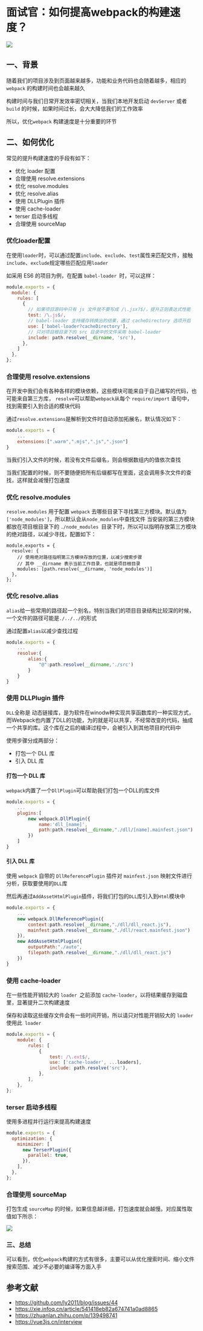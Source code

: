 # 面试官：如何提高webpack的构建速度？

 ![](https://static.vue-js.com/3a1b8620-b01b-11eb-85f6-6fac77c0c9b3.png)

## 一、背景

随着我们的项目涉及到页面越来越多，功能和业务代码也会随着越多，相应的 `webpack` 的构建时间也会越来越久

构建时间与我们日常开发效率密切相关，当我们本地开发启动 `devServer` 或者 `build` 的时候，如果时间过长，会大大降低我们的工作效率

所以，优化`webpack` 构建速度是十分重要的环节


## 二、如何优化

常见的提升构建速度的手段有如下：

- 优化 loader 配置
- 合理使用 resolve.extensions
- 优化 resolve.modules
- 优化 resolve.alias
- 使用 DLLPlugin 插件
- 使用 cache-loader
- terser 启动多线程
- 合理使用 sourceMap





### 优化loader配置

在使用`loader`时，可以通过配置`include`、`exclude`、`test`属性来匹配文件，接触`include`、`exclude`规定哪些匹配应用`loader`

如采用 ES6 的项目为例，在配置 `babel-loader `时，可以这样：

```js
module.exports = {
  module: {
    rules: [
      {
        // 如果项目源码中只有 js 文件就不要写成 /\.jsx?$/，提升正则表达式性能
        test: /\.js$/,
        // babel-loader 支持缓存转换出的结果，通过 cacheDirectory 选项开启
        use: ['babel-loader?cacheDirectory'],
        // 只对项目根目录下的 src 目录中的文件采用 babel-loader
        include: path.resolve(__dirname, 'src'),
      },
    ]
  },
};
```



### 合理使用 resolve.extensions

在开发中我们会有各种各样的模块依赖，这些模块可能来自于自己编写的代码，也可能来自第三方库， `resolve`可以帮助`webpack`从每个 `require/import` 语句中，找到需要引入到合适的模块代码

通过`resolve.extensions`是解析到文件时自动添加拓展名，默认情况如下：

```js
module.exports = {
    ...
    extensions:[".warm",".mjs",".js",".json"]
}
```

当我们引入文件的时候，若没有文件后缀名，则会根据数组内的值依次查找

当我们配置的时候，则不要随便把所有后缀都写在里面，这会调用多次文件的查找，这样就会减慢打包速度



### 优化 resolve.modules

`resolve.modules` 用于配置 `webpack` 去哪些目录下寻找第三方模块。默认值为`['node_modules']`，所以默认会从`node_modules`中查找文件
当安装的第三方模块都放在项目根目录下的 `./node_modules `目录下时，所以可以指明存放第三方模块的绝对路径，以减少寻找，配置如下：

```
module.exports = {
  resolve: {
    // 使用绝对路径指明第三方模块存放的位置，以减少搜索步骤
    // 其中 __dirname 表示当前工作目录，也就是项目根目录
    modules: [path.resolve(__dirname, 'node_modules')]
  },
};
```



### 优化 resolve.alias 

`alias`给一些常用的路径起一个别名，特别当我们的项目目录结构比较深的时候，一个文件的路径可能是`./../../`的形式

通过配置`alias`以减少查找过程

```js
module.exports = {
    ...
    resolve:{
        alias:{
            "@":path.resolve(__dirname,'./src')
        }
    }
}
```





### 使用 DLLPlugin 插件

`DLL`全称是 动态链接库，是为软件在winodw种实现共享函数库的一种实现方式，而Webpack也内置了DLL的功能，为的就是可以共享，不经常改变的代码，抽成一个共享的库。这个库在之后的编译过程中，会被引入到其他项目的代码中

使用步骤分成两部分：

- 打包一个 DLL 库
- 引入 DLL 库

#### 打包一个 DLL 库

`webpack`内置了一个`DllPlugin`可以帮助我们打包一个DLL的库文件

```js
module.exports = {
    ...
    plugins:[
        new webpack.DllPlugin({
            name:'dll_[name]',
            path:path.resolve(__dirname,"./dll/[name].mainfest.json")
        })
    ]
}
```



#### 引入 DLL 库

使用 `webpack` 自带的 `DllReferencePlugin` 插件对 `mainfest.json` 映射文件进行分析，获取要使用的`DLL`库

然后再通过`AddAssetHtmlPlugin`插件，将我们打包的`DLL`库引入到`Html`模块中

```js
module.exports = {
    ...
    new webpack.DllReferencePlugin({
        context:path.resolve(__dirname,"./dll/dll_react.js"),
        mainfest:path.resolve(__dirname,"./dll/react.mainfest.json")
    }),
    new AddAssetHtmlPlugin({
        outputPath:"./auto",
        filepath:path.resolve(__dirname,"./dll/dll_react.js")
    })
}
```



### 使用 cache-loader

在一些性能开销较大的 `loader `之前添加 `cache-loader`，以将结果缓存到磁盘里，显著提升二次构建速度

保存和读取这些缓存文件会有一些时间开销，所以请只对性能开销较大的 `loader` 使用此` loader`

```js
module.exports = {
    module: {
        rules: [
            {
                test: /\.ext$/,
                use: ['cache-loader', ...loaders],
                include: path.resolve('src'),
            },
        ],
    },
};
```



### terser 启动多线程

使用多进程并行运行来提高构建速度

```js
module.exports = {
  optimization: {
    minimizer: [
      new TerserPlugin({
        parallel: true,
      }),
    ],
  },
};
```



### 合理使用 sourceMap

打包生成  `sourceMap` 的时候，如果信息越详细，打包速度就会越慢。对应属性取值如下所示：

![](https://static.vue-js.com/11647af0-b01d-11eb-85f6-6fac77c0c9b3.png)





### 三、总结

可以看到，优化`webpack`构建的方式有很多，主要可以从优化搜索时间、缩小文件搜索范围、减少不必要的编译等方面入手


## 参考文献

- https://github.com/ly2011/blog/issues/44
- https://xie.infoq.cn/article/541418eb82a674741a0ad8865
- https://zhuanlan.zhihu.com/p/139498741
- https://vue3js.cn/interview